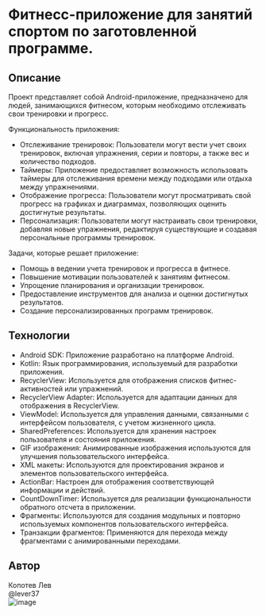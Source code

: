 # Фитнесс-приложение для занятий спортом по заготовленной программе.

## Описание
Проект представляет собой Android-приложение, предназначено для людей, занимающихся фитнесом, которым необходимо отслеживать свои тренировки и прогресс.  

Функциональность приложения:  
* Отслеживание тренировок: Пользователи могут вести учет своих тренировок, включая упражнения, серии и повторы, а также вес и количество подходов.
* Таймеры: Приложение предоставляет возможность использовать таймеры для отслеживания времени между подходами или отдыха между упражнениями.
* Отображение прогресса: Пользователи могут просматривать свой прогресс на графиках и диаграммах, позволяющих оценить достигнутые результаты.
* Персонализация: Пользователи могут настраивать свои тренировки, добавляя новые упражнения, редактируя существующие и создавая персональные программы тренировок.
  
Задачи, которые решает приложение:
* Помощь в ведении учета тренировок и прогресса в фитнесе.
* Повышение мотивации пользователей к занятиям фитнесом.
* Упрощение планирования и организации тренировок.
* Предоставление инструментов для анализа и оценки достигнутых результатов.
* Создание персонализированных программ тренировок.

## Технологии
  
* Android SDK: Приложение разработано на платформе Android.
* Kotlin: Язык программирования, используемый для разработки приложения.
* RecyclerView: Используется для отображения списков фитнес-активностей или упражнений.
* RecyclerView Adapter: Используется для адаптации данных для отображения в RecyclerView.
* ViewModel: Используется для управления данными, связанными с интерфейсом пользователя, с учетом жизненного цикла.
* SharedPreferences: Используется для хранения настроек пользователя и состояния приложения.
* GIF изображения: Анимированные изображения используются для улучшения пользовательского интерфейса.
* XML макеты: Используются для проектирования экранов и элементов пользовательского интерфейса.
* ActionBar: Настроен для отображения соответствующей информации и действий.
* CountDownTimer: Используется для реализации функциональности обратного отсчета в приложении.
* Фрагменты: Используются для создания модульных и повторно используемых компонентов пользовательского интерфейса.
* Транзакции фрагментов: Применяются для перехода между фрагментами с анимированными переходами.

## Автор

Копотев Лев  
@lever37  
![image](https://github.com/lever37/SHIFT/assets/139788500/b561f4fe-74ef-4566-810c-0bd337b30108)
